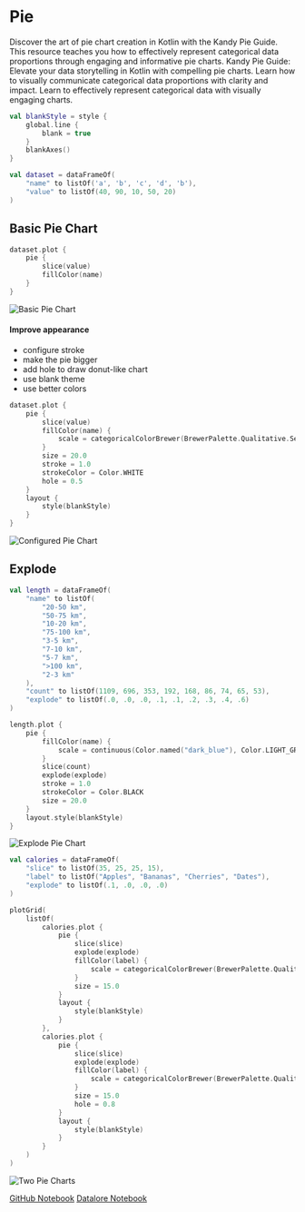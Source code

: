 # Pie

<show-structure for="chapter,procedure" depth="2"></show-structure>

<web-summary>
Discover the art of pie chart creation in Kotlin with the Kandy Pie Guide.
This resource teaches you how to effectively represent categorical data proportions through engaging and informative pie charts.
</web-summary>

<card-summary>
Kandy Pie Guide: Elevate your data storytelling in Kotlin with compelling pie charts.
Learn how to visually communicate categorical data proportions with clarity and impact.
</card-summary>

<link-summary>
Learn to effectively represent categorical data with visually engaging charts.
</link-summary>



<!---IMPORT org.jetbrains.kotlinx.kandy.letsplot.samples.guides.Pie-->

<!---FUN guidePieBlankStyle-->

```kotlin
val blankStyle = style {
    global.line {
        blank = true
    }
    blankAxes()
}
```

<!---END-->

<!---FUN guidePieData-->

```kotlin
val dataset = dataFrameOf(
    "name" to listOf('a', 'b', 'c', 'd', 'b'),
    "value" to listOf(40, 90, 10, 50, 20)
)
```

<!---END-->

## Basic Pie Chart

<!---FUN guidePieBasicPieChart-->

```kotlin
dataset.plot {
    pie {
        slice(value)
        fillColor(name)
    }
}
```

<!---END-->

![Basic Pie Chart](guidePieBasicPieChart.svg)

#### Improve appearance

* configure stroke
* make the pie bigger
* add hole to draw donut-like chart
* use blank theme
* use better colors

<!---FUN guidePieCustomizedPieChart-->

```kotlin
dataset.plot {
    pie {
        slice(value)
        fillColor(name) {
            scale = categoricalColorBrewer(BrewerPalette.Qualitative.Set1)
        }
        size = 20.0
        stroke = 1.0
        strokeColor = Color.WHITE
        hole = 0.5
    }
    layout {
        style(blankStyle)
    }
}
```

<!---END-->

![Configured Pie Chart](guidePieCustomizedPieChart.svg)

## Explode

<!---FUN guidePieLengthData-->

```kotlin
val length = dataFrameOf(
    "name" to listOf(
        "20-50 km",
        "50-75 km",
        "10-20 km",
        "75-100 km",
        "3-5 km",
        "7-10 km",
        "5-7 km",
        ">100 km",
        "2-3 km"
    ),
    "count" to listOf(1109, 696, 353, 192, 168, 86, 74, 65, 53),
    "explode" to listOf(.0, .0, .0, .1, .1, .2, .3, .4, .6)
)
```

<!---END-->

<!---FUN guidePieExplodePieChart-->

```kotlin
length.plot {
    pie {
        fillColor(name) {
            scale = continuous(Color.named("dark_blue"), Color.LIGHT_GREEN)
        }
        slice(count)
        explode(explode)
        stroke = 1.0
        strokeColor = Color.BLACK
        size = 20.0
    }
    layout.style(blankStyle)
}
```

<!---END-->

![Explode Pie Chart](guidePieExplodePieChart.svg)

<!---FUN guidePieCaloriesData-->

```kotlin
val calories = dataFrameOf(
    "slice" to listOf(35, 25, 25, 15),
    "label" to listOf("Apples", "Bananas", "Cherries", "Dates"),
    "explode" to listOf(.1, .0, .0, .0)
)
```

<!---END-->

<!---FUN guidePieChartsInPlotGrid-->

```kotlin
plotGrid(
    listOf(
        calories.plot {
            pie {
                slice(slice)
                explode(explode)
                fillColor(label) {
                    scale = categoricalColorBrewer(BrewerPalette.Qualitative.Set1)
                }
                size = 15.0
            }
            layout {
                style(blankStyle)
            }
        },
        calories.plot {
            pie {
                slice(slice)
                explode(explode)
                fillColor(label) {
                    scale = categoricalColorBrewer(BrewerPalette.Qualitative.Set1)
                }
                size = 15.0
                hole = 0.8
            }
            layout {
                style(blankStyle)
            }
        }
    )
)
```

<!---END-->

![Two Pie Charts](guidePieChartsInPlotGrid.svg)


<seealso style="cards">
       <category ref="example-ktnb">
           <a href="https://github.com/Kotlin/kandy/blob/main/examples/notebooks/lets-plot/guides/pie.ipynb" summary="View the notebook on our GitHub repository">GitHub Notebook</a>
           <a href="https://datalore.jetbrains.com/report/static/KQKedA4jDrKu63O53gEN0z/NLBjw7czv1wZOB7wyuIQz7" summary="Experiment with this example on Datalore">Datalore Notebook</a>
       </category>
</seealso>
